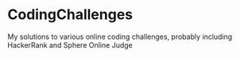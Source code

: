 # CodingChallenges
My solutions to various online coding challenges, probably including HackerRank and Sphere Online Judge
